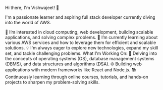 Hi there, I'm Vishwajeet! 👋

I'm a passionate learner and aspiring full stack developer currently diving into the world of AWS.

👀 I’m interested in cloud computing, web development, building scalable applications, and solving complex problems.
🌱 I’m currently learning about various AWS services and how to leverage them for efficient and scalable solutions.
💡 I'm always eager to explore new technologies, expand my skill set, and tackle challenging problems.
What I'm Working On:
🚀 Delving into the concepts of operating systems (OS), database management systems (DBMS), and data structures and algorithms (DSA).
🌐 Building web applications with modern frameworks like React and Node.js.
📚 Continuously learning through online courses, tutorials, and hands-on projects to sharpen my problem-solving skills.






